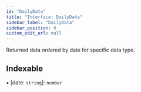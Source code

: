 ```yaml
---
id: "DailyData"
title: "Interface: DailyData"
sidebar_label: "DailyData"
sidebar_position: 0
custom_edit_url: null
---
```


Returned data ordered by date for specific data type.

## Indexable

▪ [date: `string`]: `number`
